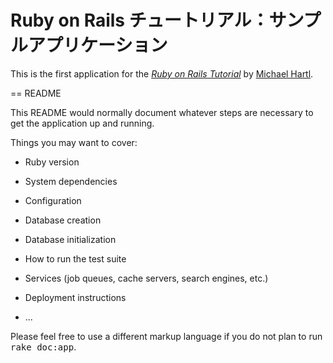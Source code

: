 # Ruby on Rails チュートリアル：サンプルアプリケーション

This is the first application for the
[*Ruby on Rails Tutorial*](http://railstutorial.jp/)
by [Michael Hartl](http://www.michaelhartl.com/).

== README

This README would normally document whatever steps are necessary to get the
application up and running.

Things you may want to cover:

* Ruby version

* System dependencies

* Configuration

* Database creation

* Database initialization

* How to run the test suite

* Services (job queues, cache servers, search engines, etc.)

* Deployment instructions

* ...


Please feel free to use a different markup language if you do not plan to run
<tt>rake doc:app</tt>.
